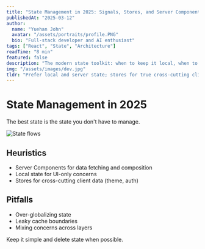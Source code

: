 ```yaml
---
title: "State Management in 2025: Signals, Stores, and Server Components"
publishedAt: "2025-03-12"
author:
  name: "Yuehan John"
  avatar: "/assets/portraits/profile.PNG"
  bio: "Full-stack developer and AI enthusiast"
tags: ["React", "State", "Architecture"]
readTime: "8 min"
featured: false
description: "The modern state toolkit: when to keep it local, when to reach for a store, and how Server Components change the picture."
img: "/assets/images/dev.jpg"
tldr: "Prefer local and server state; stores for true cross-cutting client data."
---
```


# State Management in 2025

The best state is the state you don't have to manage.

![State flows](/assets/graphics/dive.jpg)

## Heuristics

- Server Components for data fetching and composition
- Local state for UI-only concerns
- Stores for cross-cutting client data (theme, auth)

## Pitfalls

- Over-globalizing state
- Leaky cache boundaries
- Mixing concerns across layers

Keep it simple and delete state when possible.
